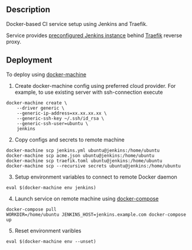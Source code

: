 ## Description

Docker-based CI service setup using Jenkins and Traefik.

Service provides [preconfigured Jenkins instance][jenkins] behind
[Traefik][traefik] reverse proxy.

## Deployment
To deploy using [docker-machine][docker-machine]

1. Create docker-machine config using preferred cloud provider.
For example, to use existing server with ssh-connection execute
```
docker-machine create \
    --driver generic \
    --generic-ip-address=xx.xx.xx.xx \
    --generic-ssh-key ~/.ssh/id_rsa \
    --generic-ssh-user=ubuntu \
    jenkins
```

2. Copy configs and secrets to remote machine
```
docker-machine scp jenkins.yml ubuntu@jenkins:/home/ubuntu
docker-machine scp acme.json ubuntu@jenkins:/home/ubuntu
docker-machine scp traefik.toml ubuntu@jenkins:/home/ubuntu
docker-machine scp --recursive secrets ubuntu@jenkins:/home/ubuntu
```

3. Setup environment variables to connect to remote Docker daemon

```
eval $(docker-machine env jenkins)
```

4. Launch service on remote machine using [docker-compose][docker-compose]
```
docker-compose pull
WORKDIR=/home/ubuntu JENKINS_HOST=jenkins.example.com docker-compose up
```

5. Reset environment varibles
```
eval $(docker-machine env --unset)
```


[traefik]: https://github.com/containous/traefik
[jenkins]: https://github.com/alapshin/jenkins-master
[docker-machine]: https://docs.docker.com/machine/
[docker-compose]: https://docs.docker.com/compose/
